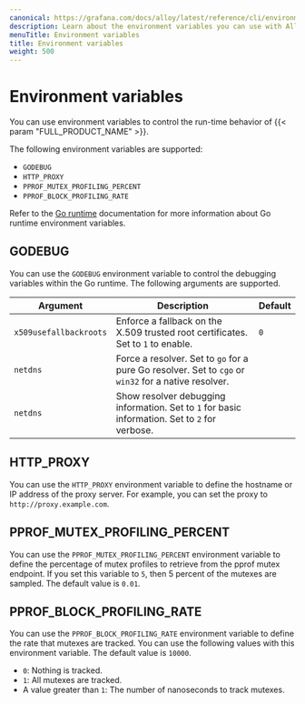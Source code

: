 ```yaml
---
canonical: https://grafana.com/docs/alloy/latest/reference/cli/environment-variables/
description: Learn about the environment variables you can use with Alloy
menuTitle: Environment variables
title: Environment variables
weight: 500
---
```


# Environment variables

You can use environment variables to control the run-time behavior of {{< param "FULL_PRODUCT_NAME" >}}.

The following environment variables are supported:

* `GODEBUG`
* `HTTP_PROXY`
* `PPROF_MUTEX_PROFILING_PERCENT`
* `PPROF_BLOCK_PROFILING_RATE`

Refer to the [Go runtime][runtime] documentation for more information about Go runtime environment variables.

## GODEBUG

You can use the `GODEBUG` environment variable to control the debugging variables within the Go runtime.  The following arguments are supported.

Argument                        | Description                                                                                          | Default
--------------------------------|------------------------------------------------------------------------------------------------------|--------
`x509usefallbackroots`          | Enforce a fallback on the X.509 trusted root certificates. Set to `1` to enable.                     | `0`
`netdns`                        | Force a resolver. Set to `go` for a pure Go resolver. Set to `cgo` or `win32` for a native resolver. |
`netdns`                        | Show resolver debugging information. Set to `1` for basic information. Set to `2` for verbose.       |

## HTTP_PROXY

You can use the `HTTP_PROXY` environment variable to define the hostname or IP address of the proxy server.  For example, you can set the proxy to `http://proxy.example.com`.

## PPROF_MUTEX_PROFILING_PERCENT

You can use the `PPROF_MUTEX_PROFILING_PERCENT` environment variable to define the percentage of mutex profiles to retrieve from the pprof mutex endpoint. If you set this variable to `5`, then 5 percent of the mutexes are sampled. The default value is `0.01`.

## PPROF_BLOCK_PROFILING_RATE

You can use the `PPROF_BLOCK_PROFILING_RATE` environment variable to define the rate that mutexes are tracked. You can use the following values with this environment variable. The default value is `10000`.

* `0`: Nothing is tracked.
* `1`: All mutexes are tracked.
* A value greater than `1`: The number of nanoseconds to track mutexes.

[runtime]: https://pkg.go.dev/runtime
